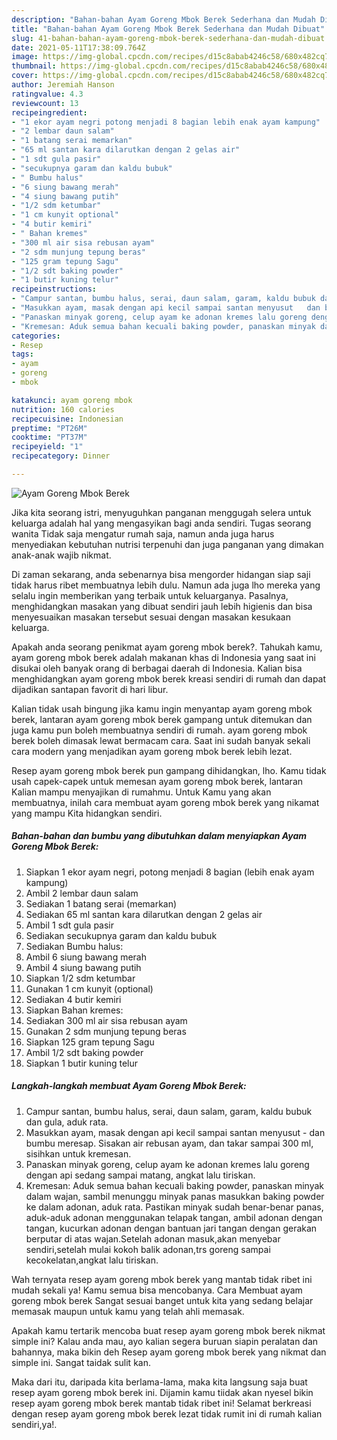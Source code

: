 ```yaml
---
description: "Bahan-bahan Ayam Goreng Mbok Berek Sederhana dan Mudah Dibuat"
title: "Bahan-bahan Ayam Goreng Mbok Berek Sederhana dan Mudah Dibuat"
slug: 41-bahan-bahan-ayam-goreng-mbok-berek-sederhana-dan-mudah-dibuat
date: 2021-05-11T17:38:09.764Z
image: https://img-global.cpcdn.com/recipes/d15c8abab4246c58/680x482cq70/ayam-goreng-mbok-berek-foto-resep-utama.jpg
thumbnail: https://img-global.cpcdn.com/recipes/d15c8abab4246c58/680x482cq70/ayam-goreng-mbok-berek-foto-resep-utama.jpg
cover: https://img-global.cpcdn.com/recipes/d15c8abab4246c58/680x482cq70/ayam-goreng-mbok-berek-foto-resep-utama.jpg
author: Jeremiah Hanson
ratingvalue: 4.3
reviewcount: 13
recipeingredient:
- "1 ekor ayam negri potong menjadi 8 bagian lebih enak ayam kampung"
- "2 lembar daun salam"
- "1 batang serai memarkan"
- "65 ml santan kara dilarutkan dengan 2 gelas air"
- "1 sdt gula pasir"
- "secukupnya garam dan kaldu bubuk"
- " Bumbu halus"
- "6 siung bawang merah"
- "4 siung bawang putih"
- "1/2 sdm ketumbar"
- "1 cm kunyit optional"
- "4 butir kemiri"
- " Bahan kremes"
- "300 ml air sisa rebusan ayam"
- "2 sdm munjung tepung beras"
- "125 gram tepung Sagu"
- "1/2 sdt baking powder"
- "1 butir kuning telur"
recipeinstructions:
- "Campur santan, bumbu halus, serai, daun salam, garam, kaldu bubuk dan gula, aduk rata."
- "Masukkan ayam, masak dengan api kecil sampai santan menyusut   dan bumbu meresap. Sisakan air rebusan ayam, dan takar sampai 300 ml, sisihkan untuk kremesan."
- "Panaskan minyak goreng, celup ayam ke adonan kremes lalu goreng dengan api sedang sampai matang, angkat lalu tiriskan."
- "Kremesan: Aduk semua bahan kecuali baking powder, panaskan minyak dalam wajan, sambil menunggu minyak panas masukkan baking powder ke dalam adonan, aduk rata. Pastikan minyak sudah benar-benar panas, aduk-aduk adonan menggunakan telapak tangan, ambil adonan dengan tangan, kucurkan adonan dengan bantuan jari tangan dengan gerakan berputar di atas wajan.Setelah adonan masuk,akan menyebar sendiri,setelah mulai kokoh balik adonan,trs goreng sampai kecokelatan,angkat lalu tiriskan."
categories:
- Resep
tags:
- ayam
- goreng
- mbok

katakunci: ayam goreng mbok 
nutrition: 160 calories
recipecuisine: Indonesian
preptime: "PT26M"
cooktime: "PT37M"
recipeyield: "1"
recipecategory: Dinner

---
```



![Ayam Goreng Mbok Berek](https://img-global.cpcdn.com/recipes/d15c8abab4246c58/680x482cq70/ayam-goreng-mbok-berek-foto-resep-utama.jpg)

Jika kita seorang istri, menyuguhkan panganan menggugah selera untuk keluarga adalah hal yang mengasyikan bagi anda sendiri. Tugas seorang  wanita Tidak saja mengatur rumah saja, namun anda juga harus menyediakan kebutuhan nutrisi terpenuhi dan juga panganan yang dimakan anak-anak wajib nikmat.

Di zaman  sekarang, anda sebenarnya bisa mengorder hidangan siap saji tidak harus ribet membuatnya lebih dulu. Namun ada juga lho mereka yang selalu ingin memberikan yang terbaik untuk keluarganya. Pasalnya, menghidangkan masakan yang dibuat sendiri jauh lebih higienis dan bisa menyesuaikan masakan tersebut sesuai dengan masakan kesukaan keluarga. 



Apakah anda seorang penikmat ayam goreng mbok berek?. Tahukah kamu, ayam goreng mbok berek adalah makanan khas di Indonesia yang saat ini disukai oleh banyak orang di berbagai daerah di Indonesia. Kalian bisa menghidangkan ayam goreng mbok berek kreasi sendiri di rumah dan dapat dijadikan santapan favorit di hari libur.

Kalian tidak usah bingung jika kamu ingin menyantap ayam goreng mbok berek, lantaran ayam goreng mbok berek gampang untuk ditemukan dan juga kamu pun boleh membuatnya sendiri di rumah. ayam goreng mbok berek boleh dimasak lewat bermacam cara. Saat ini sudah banyak sekali cara modern yang menjadikan ayam goreng mbok berek lebih lezat.

Resep ayam goreng mbok berek pun gampang dihidangkan, lho. Kamu tidak usah capek-capek untuk memesan ayam goreng mbok berek, lantaran Kalian mampu menyajikan di rumahmu. Untuk Kamu yang akan membuatnya, inilah cara membuat ayam goreng mbok berek yang nikamat yang mampu Kita hidangkan sendiri.

<!--inarticleads1-->

##### Bahan-bahan dan bumbu yang dibutuhkan dalam menyiapkan Ayam Goreng Mbok Berek:

1. Siapkan 1 ekor ayam negri, potong menjadi 8 bagian (lebih enak ayam kampung)
1. Ambil 2 lembar daun salam
1. Sediakan 1 batang serai (memarkan)
1. Sediakan 65 ml santan kara dilarutkan dengan 2 gelas air
1. Ambil 1 sdt gula pasir
1. Sediakan secukupnya garam dan kaldu bubuk
1. Sediakan  Bumbu halus:
1. Ambil 6 siung bawang merah
1. Ambil 4 siung bawang putih
1. Siapkan 1/2 sdm ketumbar
1. Gunakan 1 cm kunyit (optional)
1. Sediakan 4 butir kemiri
1. Siapkan  Bahan kremes:
1. Sediakan 300 ml air sisa rebusan ayam
1. Gunakan 2 sdm munjung tepung beras
1. Siapkan 125 gram tepung Sagu
1. Ambil 1/2 sdt baking powder
1. Siapkan 1 butir kuning telur




<!--inarticleads2-->

##### Langkah-langkah membuat Ayam Goreng Mbok Berek:

1. Campur santan, bumbu halus, serai, daun salam, garam, kaldu bubuk dan gula, aduk rata.
1. Masukkan ayam, masak dengan api kecil sampai santan menyusut  -  dan bumbu meresap. Sisakan air rebusan ayam, dan takar sampai 300 ml, sisihkan untuk kremesan.
1. Panaskan minyak goreng, celup ayam ke adonan kremes lalu goreng dengan api sedang sampai matang, angkat lalu tiriskan.
1. Kremesan: Aduk semua bahan kecuali baking powder, panaskan minyak dalam wajan, sambil menunggu minyak panas masukkan baking powder ke dalam adonan, aduk rata. Pastikan minyak sudah benar-benar panas, aduk-aduk adonan menggunakan telapak tangan, ambil adonan dengan tangan, kucurkan adonan dengan bantuan jari tangan dengan gerakan berputar di atas wajan.Setelah adonan masuk,akan menyebar sendiri,setelah mulai kokoh balik adonan,trs goreng sampai kecokelatan,angkat lalu tiriskan.




Wah ternyata resep ayam goreng mbok berek yang mantab tidak ribet ini mudah sekali ya! Kamu semua bisa mencobanya. Cara Membuat ayam goreng mbok berek Sangat sesuai banget untuk kita yang sedang belajar memasak maupun untuk kamu yang telah ahli memasak.

Apakah kamu tertarik mencoba buat resep ayam goreng mbok berek nikmat simple ini? Kalau anda mau, ayo kalian segera buruan siapin peralatan dan bahannya, maka bikin deh Resep ayam goreng mbok berek yang nikmat dan simple ini. Sangat taidak sulit kan. 

Maka dari itu, daripada kita berlama-lama, maka kita langsung saja buat resep ayam goreng mbok berek ini. Dijamin kamu tiidak akan nyesel bikin resep ayam goreng mbok berek mantab tidak ribet ini! Selamat berkreasi dengan resep ayam goreng mbok berek lezat tidak rumit ini di rumah kalian sendiri,ya!.

